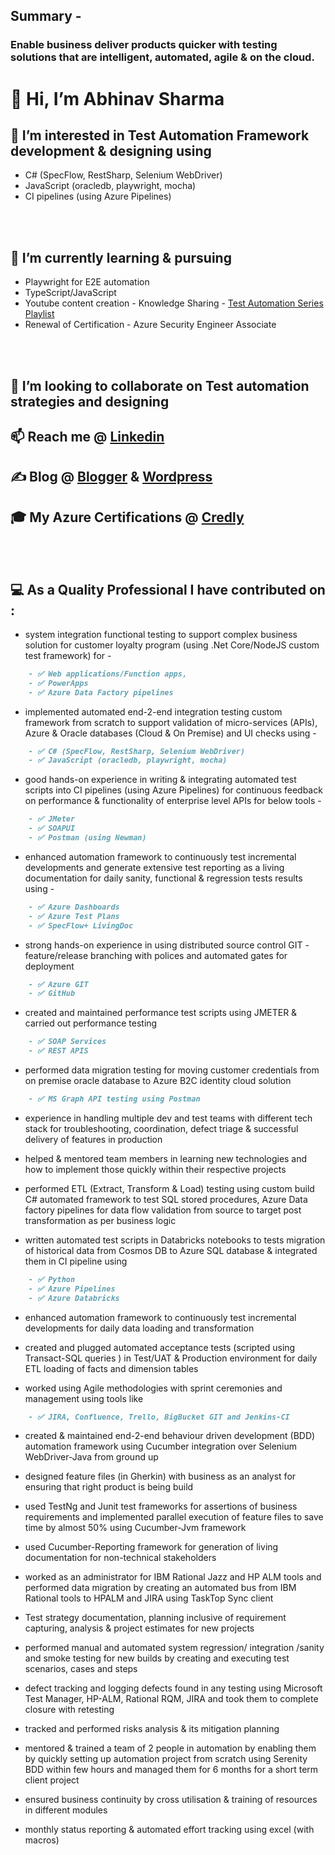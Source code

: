 ## Summary - 
### Enable business deliver products quicker with testing solutions that are intelligent, automated, agile & on the cloud. 

# 👋 Hi, I’m Abhinav Sharma
## 👀 I’m interested in Test Automation Framework development & designing using
- C# (SpecFlow, RestSharp, Selenium WebDriver)
- JavaScript (oracledb, playwright, mocha)  
- CI pipelines (using Azure Pipelines) 
    
<br/><br/> 
## 🌱 I’m currently learning & pursuing 
- Playwright for E2E automation
- TypeScript/JavaScript
- Youtube content creation - Knowledge Sharing - [Test Automation Series Playlist](https://www.youtube.com/watch?v=BcSO9cQC06c&list=PL18bn1hY6igVa_WBzDAOayYIu-tNazixG&t=0s&ab_channel=AbhinavSharma) 
- Renewal of Certification - Azure Security Engineer Associate
    
<br/><br/>    
## 💞️ I’m looking to collaborate on Test automation strategies and designing
## 📫 Reach me @ [Linkedin](https://www.linkedin.com/in/777abhi/)
## ✍️ Blog @ [Blogger](https://abhinavsharmanotes.blogspot.com/) & [Wordpress](https://abhinavsharmanotes.wordpress.com/)
## 🎓 My Azure Certifications @ [Credly](https://www.credly.com/users/777abhi/badges)

<br/><br/> 

## 💻 As a Quality Professional I have contributed on : 

 - system integration functional testing to support complex business solution for customer loyalty program (using .Net Core/NodeJS custom test framework) for - 

```markdown
    - ✅ Web applications/Function apps, 
    - ✅ PowerApps 
    - ✅ Azure Data Factory pipelines
```

 - implemented automated end-2-end integration testing custom framework from scratch to support validation of micro-services (APIs), Azure & Oracle databases (Cloud & On Premise) and UI checks using - 

```markdown
    - ✅ C# (SpecFlow, RestSharp, Selenium WebDriver)
    - ✅ JavaScript (oracledb, playwright, mocha)
```

 - good hands-on experience in writing & integrating automated test scripts into CI pipelines (using Azure Pipelines) for continuous feedback on performance & functionality of enterprise level APIs for below tools - 
 
```markdown
    - ✅ JMeter
    - ✅ SOAPUI 
    - ✅ Postman (using Newman) 
```

 - enhanced automation framework to continuously test incremental developments and generate extensive test reporting as a living documentation for daily sanity, functional & regression tests results using - 
 
```markdown
    - ✅ Azure Dashboards
    - ✅ Azure Test Plans
    - ✅ SpecFlow+ LivingDoc
```

 - strong hands-on experience in using distributed source control GIT - feature/release branching with polices and automated gates for deployment

```markdown
    - ✅ Azure GIT
    - ✅ GitHub
```

 - created and maintained performance test scripts using JMETER & carried out performance testing

```markdown
    - ✅ SOAP Services 
    - ✅ REST APIS
```

 - performed data migration testing for moving customer credentials from on premise oracle database to Azure B2C identity cloud solution

```markdown
    - ✅ MS Graph API testing using Postman
```

 - experience in handling multiple dev and test teams with different tech stack for troubleshooting, coordination, defect triage & successful delivery of features in production

 - helped & mentored team members in learning new technologies and how to implement those quickly within their respective projects

 - performed ETL (Extract, Transform & Load) testing using custom build C# automated framework to test SQL stored procedures, Azure Data factory pipelines for data flow validation from source to target post transformation as per business logic


 - written automated test scripts in Databricks notebooks to tests migration of historical data from Cosmos DB to Azure SQL database & integrated them in CI pipeline using

```markdown
    - ✅ Python
    - ✅ Azure Pipelines
    - ✅ Azure Databricks
```


 - enhanced automation framework to continuously test incremental developments for daily data loading and transformation


 - created and plugged automated acceptance tests (scripted using Transact-SQL queries ) in Test/UAT & Production environment for daily ETL loading of facts and dimension tables


 - worked using Agile methodologies with sprint ceremonies and management using tools like 

```markdown
    - ✅ JIRA, Confluence, Trello, BigBucket GIT and Jenkins-CI
```


 - created & maintained end-2-end behaviour driven development (BDD) automation framework using Cucumber integration over Selenium WebDriver-Java from ground up


 - designed feature files (in Gherkin) with business as an analyst for ensuring that right product is being build


 - used TestNg and Junit test frameworks for assertions of business requirements and implemented parallel execution of feature files to save time by almost 50% using Cucumber-Jvm framework


 - used Cucumber-Reporting framework for generation of living documentation for non-technical stakeholders 


 - worked as an administrator for IBM Rational Jazz and HP ALM tools and performed data migration by creating an automated bus from IBM Rational tools to HPALM and JIRA using TaskTop Sync client


 - Test strategy documentation, planning inclusive of requirement capturing, analysis & project estimates for new projects


 - performed manual and automated system regression/ integration /sanity and smoke testing for new builds by creating and executing test scenarios, cases and steps
 
 - defect tracking and logging defects found in any testing using Microsoft Test Manager, HP-ALM, Rational RQM, JIRA and took them to complete closure with retesting

 - tracked and performed risks analysis & its mitigation planning
 
 - mentored & trained a team of 2 people in automation by enabling them by quickly setting up automation project from scratch using Serenity BDD within few hours and managed them for 6 months for a short term client project
 
 - ensured business continuity by cross utilisation & training of resources in different modules

 - monthly status reporting & automated effort tracking using excel (with macros)

<!---
777abhi/777abhi is a ✨ special ✨ repository because its `README.md` (this file) appears on your GitHub profile.
You can click the Preview link to take a look at your changes.
--->
